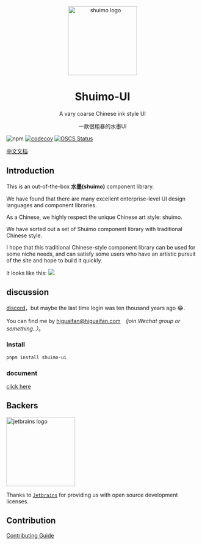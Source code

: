 <p align="center">
  <a href="https://shuimo.design" target="_blank" rel="noopener noreferrer">
    <img width="180" src="https://raw.githubusercontent.com/shuimo-design/shuimo-ui/main/assets/icons/logo.svg" 
        alt="shuimo logo">
  </a>
</p>
<h1 align="center">Shuimo-UI</h1>

<p align="center">A vary coarse Chinese ink style UI</p>
<p align="center">一款很粗暴的水墨UI</p>

![npm](https://img.shields.io/npm/v/shuimo-ui?color=%23c50315&style=flat-square)
[![codecov](https://codecov.io/gh/shuimo-design/shuimo-ui/graph/badge.svg?token=JYTSFCTMZD)](https://codecov.io/gh/shuimo-design/shuimo-ui)
[![OSCS Status](https://www.oscs1024.com/platform/badge/janghood/shuimo-ui.svg?size=small)](https://www.oscs1024.com/project/janghood/shuimo-ui?ref=badge_small)

[中文文档](https://github.com/shuimo-design/shuimo-ui)

## Introduction

This is an out-of-the-box **水墨(shuimo)** component library.

We have found that there are many excellent enterprise-level UI design languages and component libraries.

As a Chinese, we highly respect the unique Chinese art style: shuimo.

We have sorted out a set of Shuimo component library with traditional Chinese style.

I hope that this traditional Chinese-style component library can be used for some niche needs, and can satisfy some
users who have an artistic pursuit of the site and hope to build it quickly.

It looks like this:
<img src="https://github.com/shuimo-design/shuimo-ui/blob/main/.github/README/example.webp?raw=true">

## discussion

[discord](https://discord.gg/xy3BenWvYj)，but maybe the last time login was ten thousand years ago 😂.

You can find me by <a href="mailto:higuaifan@higuaifan.com">higuaifan@higuaifan.com</a>  _（join Wechat group or
something..）_。

### Install

```bash
pnpm install shuimo-ui
```

### document

[click here](https://shuimo.design)

## Backers

<img width="180" src="https://raw.githubusercontent.com/shuimo-design/shuimo-ui/main/.github/README/jetbrains.svg" alt="jetbrains logo">

Thanks to [`Jetbrains`](https://www.jetbrains.com/) for providing us with open source development licenses.

## Contribution

[Contributing Guide](https://github.com/shuimo-design/shuimo-ui/blob/main/.github/contributing.md)
